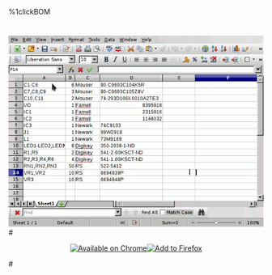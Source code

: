 %1clickBOM
#
#
<link href="favicon.png" rel="shortcut icon" type="image/png"></link>
<script type"text/javascript" src="gfycat.js"></script>
<center><div class="gfyitem" data-title=true data-autoplay=false data-controls=true data-expand=false data-id="EminentSecondaryInsect" ><img src=demo.gif></div></center>
#

<center><p><a id="chromelink" href="https://chrome.google.com/webstore/detail/1clickbom/mflpmlediakefinapghmabapjeippfdi"><img id="chromeimage" src="https://raw.githubusercontent.com/monostable/1clickBOM/master/readme_images/chrome.png" alt="Available on Chrome" /></a><a href=https://addons.mozilla.org/firefox/downloads/file/331354/1clickbom-0.2.1-fx.xpi><img alt="Add to Firefox" src="https://raw.githubusercontent.com/monostable/1clickBOM/master/readme_images/firefox.png"></a></p></center>
<script type"text/javascript">
    //fix favicon on firefox (due to github.io hosting)
    link=document.createElement("link");
    link.setAttribute("href", "favicon.png");
    link.setAttribute("rel", "shortcut icon");
    link.setAttribute("type", "image/png");
    document.head.appendChild(link);
    var chromelink = document.getElementById("chromelink");
    if (/Chrome/.test(navigator.userAgent)) {
        chromelink.href = "#";
        chromelink.onclick = function () { chrome.webstore.install();};
    }
</script>
#

